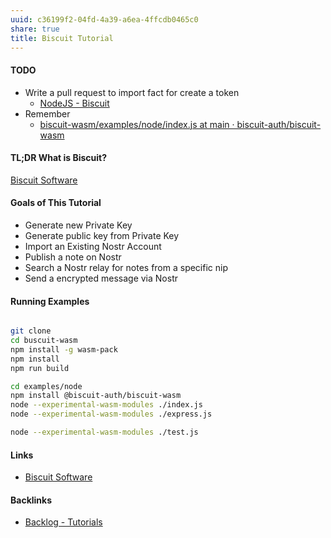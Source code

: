```yaml
---
uuid: c36199f2-04fd-4a39-a6ea-4ffcdb0465c0
share: true
title: Biscuit Tutorial
---
```

#### TODO

* Write a pull request to import fact for create a token
	* [NodeJS - Biscuit](https://doc.biscuitsec.org/usage/nodejs)
* Remember
	* [biscuit-wasm/examples/node/index.js at main · biscuit-auth/biscuit-wasm](https://github.com/biscuit-auth/biscuit-wasm/blob/main/examples/node/index.js)

#### TL;DR What is Biscuit?

[Biscuit Software](../e92a03b3-9567-47a7-9c24-ce4ccb4119c6)

#### Goals of This Tutorial

* Generate new Private Key
* Generate public key from Private Key
* Import an Existing Nostr Account
* Publish a note on Nostr
* Search a Nostr relay for notes from a specific nip
* Send a encrypted message via Nostr

#### Running Examples


``` bash

git clone 
cd buscuit-wasm
npm install -g wasm-pack
npm install 
npm run build

cd examples/node
npm install @biscuit-auth/biscuit-wasm
node --experimental-wasm-modules ./index.js
node --experimental-wasm-modules ./express.js

node --experimental-wasm-modules ./test.js

```

#### Links

* [Biscuit Software](../e92a03b3-9567-47a7-9c24-ce4ccb4119c6)

#### Backlinks

* [Backlog - Tutorials](/31f7e81a-967e-41f4-872e-91d1571df726)